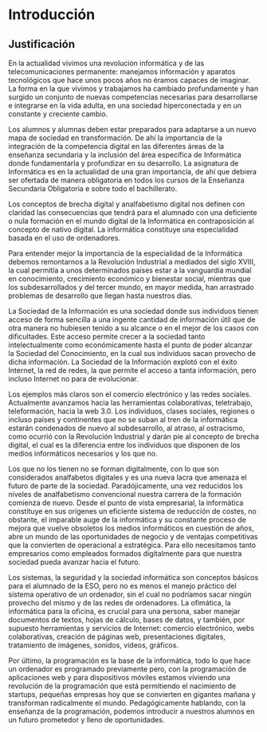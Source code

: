 # Introducción

## Justificación

En la actualidad vivimos una revolución informática y de las telecomunicaciones permanente: manejamos información y aparatos tecnológicos que hace unos pocos años no éramos capaces de imaginar. La forma en la que vivimos y trabajamos ha cambiado profundamente y han surgido un conjunto de nuevas competencias necesarias para desarrollarse e integrarse en la vida adulta, en una sociedad hiperconectada y en un constante y creciente cambio. 

Los alumnos y alumnas deben estar preparados para adaptarse a un nuevo mapa de sociedad en transformación. De ahí la importancia de la integración de la competencia digital en las diferentes áreas de la enseñanza secundaria y la inclusión del área específica de Informática donde fundamentarla y profundizar en su desarrollo. 
La asignatura de Informática es en la actualidad de una gran importancia,  de ahí que debiera ser ofertada de manera obligatoria en todos los cursos de la Enseñanza Secundaria Obligatoria e sobre todo el bachillerato.

Los conceptos de brecha digital y analfabetismo digital nos definen con claridad las consecuencias que tendrá para el alumnado con una deficiente o nula formación en el mundo digital de la Informática en contraposición al concepto de nativo digital.
La informática constituye una especialidad basada en el uso de ordenadores.

Para entender mejor la importancia de la especialidad de la Informática debemos remontarnos a la Revolución Industrial a mediados del siglo XVIII, la cual permitía a unos determinados países estar a la vanguardia mundial en conocimiento, crecimiento económico y bienestar social, mientras que los subdesarrollados y del tercer mundo, en mayor medida, han arrastrado problemas de desarrollo que llegan hasta nuestros días.

La Sociedad de la Información es una sociedad donde sus individuos tienen acceso de forma sencilla a una ingente cantidad de información útil que de otra manera no hubiesen tenido a su alcance o en el mejor de los casos con dificultades. Este acceso permite crecer a la sociedad tanto intelectualmente como económicamente hasta el punto de poder  alcanzar la Sociedad del Conocimiento, en la cual sus individuos sacan provecho de dicha información.
La Sociedad de la Información explotó con el éxito Internet, la red de redes, la que permite el acceso a tanta información, pero incluso Internet no para de evolucionar.

Los ejemplos más claros son el comercio electrónico y las redes sociales. Actualmente avanzamos hacia las herramientas colaborativas, teletrabajo, teleformación, hacia la web 3.0. Los individuos, clases sociales, regiones o incluso países y continentes que no se suban al tren de la informática estarán condenados de nuevo al subdesarrollo, al atraso, al ostracismo, como ocurrió con la Revolución Industrial y darán pie al concepto de brecha digital, el cual es la diferencia entre los individuos que disponen de los medios informáticos necesarios y los que no.

Los que no los tienen no se forman digitalmente, con lo que son considerados analfabetos digitales y es una nueva lacra que amenaza el futuro de parte de la sociedad.
Paradójicamente, una vez reducidos los niveles de analfabetismo convencional nuestra carrera de la formación comienza de nuevo.
Desde el punto de vista empresarial, la informática constituye en sus orígenes un eficiente sistema de reducción de costes, no obstante, el imparable auge de la informática y su constante proceso de mejora que vuelve obsoletos los medios informáticos en cuestión de años, abre un mundo de las oportunidades de negocio y de ventajas competitivas que la convierten de operacional a estratégica. Para ello necesitamos tanto empresarios como empleados formados digitalmente para que nuestra sociedad pueda avanzar hacia el futuro.

Los sistemas, la seguridad y la sociedad informática son conceptos básicos para el alumnado de la ESO, pero no es menos el manejo práctico del sistema operativo de un ordenador, sin el cual no podríamos sacar ningún provecho del mismo y de las redes de ordenadores.
La ofimática, la informática para la oficina, es crucial para una persona, saber manejar documentos de textos, hojas de cálculo,  bases de datos, y también, por supuesto herramientas y servicios de Internet: comercio electrónico, webs colaborativas, creación de páginas web, presentaciones digitales, tratamiento de imágenes, sonidos, vídeos, gráficos.

Por último, la programación es la base de la informática, todo lo que hace un ordenador es programado previamente pero, con la programación de aplicaciones web y para dispositivos móviles estamos viviendo una revolución de la programación que está permitiendo el nacimiento de startups, pequeñas empresas hoy que se convierten en gigantes mañana y transforman radicalmente el mundo. 
Pedagógicamente hablando, con la enseñanza de la programación, podemos introducir a nuestros alumnos en un futuro prometedor y lleno de oportunidades.


